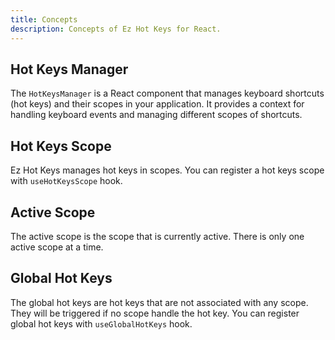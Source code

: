 ```yaml
---
title: Concepts
description: Concepts of Ez Hot Keys for React.
---
```


## Hot Keys Manager

The `HotKeysManager` is a React component that manages keyboard shortcuts (hot keys) and their scopes in your application. It provides a context for handling keyboard events and managing different scopes of shortcuts.

## Hot Keys Scope

Ez Hot Keys manages hot keys in scopes. You can register a hot keys scope with `useHotKeysScope` hook.

## Active Scope

The active scope is the scope that is currently active. There is only one active scope at a time.

## Global Hot Keys

The global hot keys are hot keys that are not associated with any scope. They will be triggered if no scope handle the hot key. You can register global hot keys with `useGlobalHotKeys` hook.
